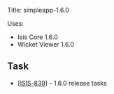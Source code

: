 Title: simpleapp-1.6.0

Uses:

* Isis Core 1.6.0
* Wicket Viewer 1.6.0
                                                                    
<h2>        Task
</h2>
<ul>
<li>[<a href='https://issues.apache.org/jira/browse/ISIS-839'>ISIS-839</a>] -         1.6.0 release tasks
</li>
</ul>
                